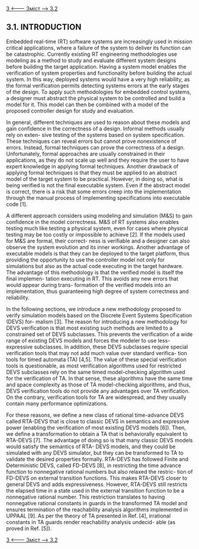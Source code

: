 [3 <--- ](3.md) [   Зміст   ](README.md) [--> 3.2](3_2.md)

## 3.1. INTRODUCTION

Embedded real-time (RT) software systems are increasingly used in mission critical applications, where a failure of the system to deliver its function can be catastrophic. Currently existing RT engineering methodologies use modeling as a method to study and evaluate different system designs before building the target application. Having a system model enables the verification of system properties and functionality before building the actual system. In this way, deployed systems would have a very high reliability, as the formal verification permits detecting systems errors at the early stages of the design. To apply such methodologies for embedded control systems, a designer must abstract the physical system to be controlled and build a model for it. This model can then be combined with a model of the proposed controller design for study and evaluation.

In general, different techniques are used to reason about these models and gain confidence in the correctness of a design. Informal methods usually rely on exten- sive testing of the systems based on system specification. These techniques can reveal errors but cannot prove nonexistence of errors. Instead, formal techniques can prove the correctness of a design. Unfortunately, formal approaches are usually constrained in their applications, as they do not scale up well and they require the user to have expert knowledge in applying formal techniques. Another drawback of applying formal techniques is that they must be applied to an abstract model of the target system to be practical. However, in doing so, what is being verified is not the final executable system. Even if the abstract model is correct, there is a risk that some errors creep into the implementation through the manual process of implementing specifications into executable code [1].

A different approach considers using modeling and simulation (M&S) to gain confidence in the model correctness. M&S of RT systems also enables testing much like testing a physical system, even for cases where physical testing may be too costly or impossible to achieve [2]. If the models used for M&S are formal, their correct- ness is verifiable and a designer can also observe the system evolution and its inner workings. Another advantage of executable models is that they can be deployed to the target platform, thus providing the opportunity to use the controller model not only for simulations but also as the actual code executing in the target hardware. The advantage of this methodology is that the verified model is itself the final implemen- tation executing in RT. This avoids any new errors that would appear during trans- formation of the verified models into an implementation, thus guaranteeing high degree of system correctness and reliability.

In the following sections, we introduce a new methodology proposed to verify simulation models based on the Discrete Event Systems Specification (DEVS) for- malism [3]. The reason for introducing a new methodology for DEVS verification is that most existing such methods are limited to a constrained set of DEVS subclasses. This prevents the verification of a wide range of existing DEVS models and forces the modeler to use less-expressive subclasses. In addition, these DEVS subclasses require special verification tools that may not add much value over standard verifica- tion tools for timed automata (TA) [4,5]. The value of these special verification tools is questionable, as most verification algorithms used for restricted DEVS subclasses rely on the same timed model-checking algorithm used for the verification of TA. In that sense, these algorithms have the same time and space complexity as those of TA model-checking algorithms, and thus, DEVS verification tools do not provide any advantages over TA verification. On the contrary, verification tools for TA are widespread, and they usually contain many performance optimizations.

For these reasons, we define a new class of rational time-advance DEVS called RTA-DEVS that is close to classic DEVS in semantics and expressive power (enabling the verification of most existing DEVS models [6]). Then, we define a transformation to obtain a TA that is behaviorally equivalent to RTA-DEVS [7]. The advantage of doing so is that many classic DEVS models would satisfy the semantics of RTA- DEVS models, and they could be simulated with any DEVS simulator, but they can be transformed to TA to validate the desired properties formally. RTA-DEVS has followed Finite and Deterministic DEVS, called FD-DEVS [8], in restricting the time advance function to nonnegative rational numbers but also relaxed the restric- tion of FD-DEVS on external transition functions. This makes RTA-DEVS closer to general DEVS and adds expressiveness. However, RTA-DEVS still restricts the elapsed time in a state used in the external transition function to be a nonnegative rational number. This restriction translates to having nonnegative rational constants in guards in the transformed TA model and ensures termination of the reachability analysis algorithms implemented in UPPAAL [9]. As per the theory of TA presented in Ref. [4], irrational constants in TA guards render reachability analysis undecid- able (as proved in Ref. [5]).



[3 <--- ](3.md) [   Зміст   ](README.md) [--> 3.2](3_2.md)